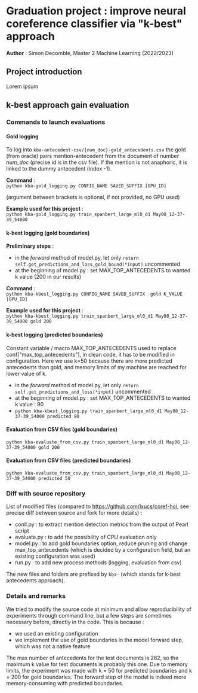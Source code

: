 # Graduation project : improve neural coreference classifier via "k-best" approach

**Author** : Simon Decomble, Master 2 Machine Learning (2022/2023)

## Project introduction

Lorem ipsum

## k-best approach gain evaluation

### Commands to launch evaluations

#### Gold logging

To log into `kba-antecedent-csv/{num_doc}-gold_antecedents.csv` the gold (from oracle) pairs mention-antecedent from the document of number *num_doc* (precise id is in the csv file). If the mention is not anaphoric, it is linked to the dummy antecedent (index -1). 

**Command** :  
`python kba-gold_logging.py CONFIG_NAME SAVED_SUFFIX [GPU_ID]`

(argument between brackets is optional, if not provided, no GPU used)

**Example used for this project** :  
`python kba-gold_logging.py train_spanbert_large_ml0_d1 May08_12-37-39_54000`

#### k-best logging (gold boundaries)

**Preliminary steps** :  
- in the *forward* method of model.py, let only `return self.get_predictions_and_loss_gold_bound(*input)` uncommented
- at the beginning of model.py : set MAX_TOP_ANTECEDENTS to wanted k value (200 in our results)

**Command** :  
`python kba-kbest_logging.py CONFIG_NAME SAVED_SUFFIX  gold K_VALUE [GPU_ID]`

**Example used for this project** :  
`python kba-kbest_logging.py train_spanbert_large_ml0_d1 May08_12-37-39_54000 gold 200`

#### k-best logging (predicted boundaries)

Constant variable / macro MAX_TOP_ANTECEDENTS used to replace conf["max_top_antecedents"], in clean code, it has to be modified in configuration. Here we use k=50 because there are more predicted antecedents than gold, and memory limits of my machine are reached for lower value of k.

- in the *forward* method of model.py, let only `return self.get_predictions_and_loss(*input)` uncommented
- at the beginning of model.py : set MAX_TOP_ANTECEDENTS to wanted k value : 90 
- `python kba-kbest_logging.py train_spanbert_large_ml0_d1 May08_12-37-39_54000 predicted 90`

#### Evaluation from CSV files (gold boundaries)
`python kba-evaluate_from_csv.py train_spanbert_large_ml0_d1 May08_12-37-39_54000 gold 200`

#### Evaluation from CSV files (predicted boundaries)
`python kba-evaluate_from_csv.py train_spanbert_large_ml0_d1 May08_12-37-39_54000 predicted 50`

### Diff with source repository
List of modified files (compared to https://github.com/lxucs/coref-hoi, see precise diff between source and fork for more details) :
- conll.py : to extract mention detection metrics from the output of Pearl script
- evaluate.py : to add the possibility of CPU evaluation only
- model.py : to add gold boundaries option, reduce pruning and change max_top_antecedents (which is decided by a configuration field, but an existing configuration was used)
- run.py : to add new process methods (logging, evaluation from csv)

The new files and folders are prefixed by `kba-` (which stands for k-best antecedents approach).

### Details and remarks

We tried to modify the source code at minimum and allow reproducibility of experiments through command line, but a few steps are sometimes necessary before, directly in the code. This is because :  
- we used an existing configuration
- we implement the use of gold boundaries in the model forward step, which was not a native feature

The max number of antecedents for the test documents is 262, so the maximum k value for test documents is probably this one. Due to memory limits, the experiment was made with k = 50 for predicted boundaries and k = 200 for gold boundaries.
The forward step of the model is indeed more memory-consuming with predicted boundaries.


